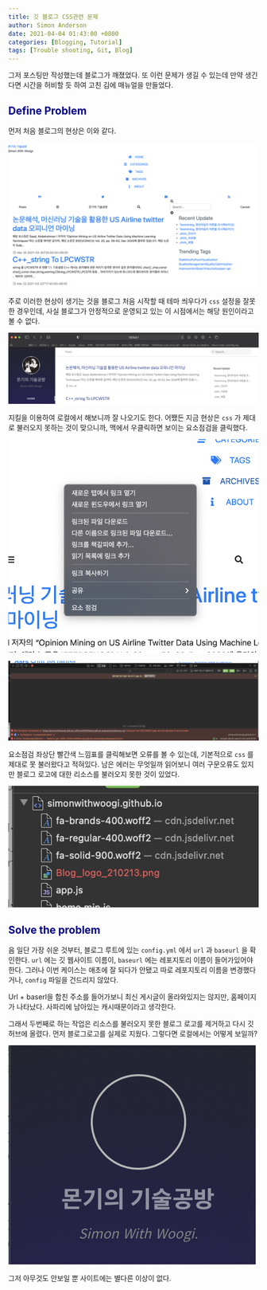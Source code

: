 ```yaml
---
title: 깃 블로그 CSS관련 문제
author: Simon Anderson
date: 2021-04-04 01:43:00 +0800
categories: [Blogging, Tutorial]
tags: [Trouble shooting, Git, Blog]
---
```




그저 포스팅만 작성했는데 블로그가 깨졌었다. 또 이런 문제가 생길 수 있는데 만약 생긴다면 시간을 허비할 듯 하여 고친 김에 매뉴얼을 만들었다.

## <span style="color:darkblue">Define Problem</span>

먼저 처음 블로그의 현상은 이와 같다.

![Fig1](/assets/img/blog/1_1.png)

 주로 이러한 현상이 생기는 것을 블로그 처음 시작할 때 테마 씌우다가 `css` 설정을 잘못한 경우인데, 사실 블로그가 안정적으로 운영되고 있는 이 시점에서는 해당 원인이라고 볼 수 없다.

![Fig2](/assets/img/blog/1_2.png)  

 지킬을 이용하여 로컬에서 해보니까 잘 나오기도 한다. 어쨌든 지금 현상은 `css` 가 제대로 불러오지 못하는 것이 맞으니까, 맥에서 우클릭하면 보이는 요소점검을 클릭했다.

![Fig3](/assets/img/blog/1_3.png)

![Fig4](/assets/img/blog/1_4.png)

 요소점검 좌상단 빨간색 느낌표를 클릭해보면 오류를 볼 수 있는데, 기본적으로 `css` 를 제대로 못 불러왔다고 적혀있다. 남은 에러는 무엇일까 읽어보니 여러 구문오류도 있지만 블로그 로고에 대한 리소스를 불러오지 못한 것이 있었다.

![Fig5](/assets/img/blog/1_5.png)

## <span style="color:darkblue">Solve the problem</span>

 음 일단 가장 쉬운 것부터, 블로그 루트에 있는 `config.yml` 에서 `url` 과 `baseurl` 을 확인한다. `url` 에는 깃 웹사이트 이름이, `baseurl` 에는 레포지토리 이름이 들어가있어야한다. 그러나 이번 케이스는 애초에 잘 되다가 안됐고 따로 레포지토리 이름을 변경했다거나, `config` 파일을 건드리지 않았다.

Url + baserl을 합친 주소를 들어가보니 최신 게시글이 올라와있지는 않지만, 홈페이지가 나타났다. 사파리에 남아있는 캐시때문이라고 생각한다. 

 그래서 두번째로 하는 작업은 리소스를 불러오지 못한 블로그 로고를 제거하고 다시 깃허브에 올렸다. 먼저 블로그로고를 실제로 지웠다. 그렇다면 로컬에서는 어떻게 보일까?

![Fig6](/assets/img/blog/1_6.png)

 그저 아무것도 안보일 뿐 사이트에는 별다른 이상이 없다.

